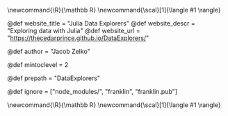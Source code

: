 <!--
Add here global latex commands to use throughout your pages.
-->
\newcommand{\R}{\mathbb R}
\newcommand{\scal}[1]{\langle #1 \rangle}

<!--
Add here global page variables to use throughout your
website.
The website_* must be defined for the RSS to work
-->
@def website_title = "Julia Data Explorers"
@def website_descr = "Exploring data with Julia"
@def website_url   = "https://thecedarprince.github.io/DataExplorers/"

@def author = "Jacob Zelko"

@def mintoclevel = 2

@def prepath = "DataExplorers"

<!--
Add here files or directories that should be ignored by Franklin, otherwise
these files might be copied and, if markdown, processed by Franklin which
you might not want. Indicate directories by ending the name with a `/`.
-->
@def ignore = ["node_modules/", "franklin", "franklin.pub"]

<!--
Add here global latex commands to use throughout your
pages. It can be math commands but does not need to be.
For instance:
* \newcommand{\phrase}{This is a long phrase to copy.}
-->
\newcommand{\R}{\mathbb R}
\newcommand{\scal}[1]{\langle #1 \rangle}

